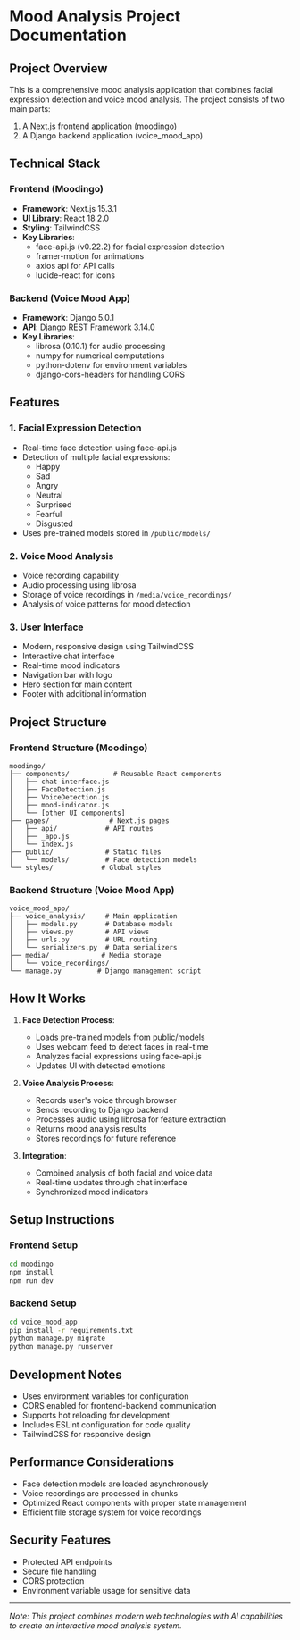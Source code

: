# Mood Analysis Project Documentation

## Project Overview
This is a comprehensive mood analysis application that combines facial expression detection and voice mood analysis. The project consists of two main parts:
1. A Next.js frontend application (moodingo)
2. A Django backend application (voice_mood_app)

## Technical Stack

### Frontend (Moodingo)
* **Framework**: Next.js 15.3.1
* **UI Library**: React 18.2.0
* **Styling**: TailwindCSS
* **Key Libraries**:
  - face-api.js (v0.22.2) for facial expression detection
  - framer-motion for animations
  - axios api for API calls
  - lucide-react for icons

### Backend (Voice Mood App)
* **Framework**: Django 5.0.1
* **API**: Django REST Framework 3.14.0
* **Key Libraries**:
  - librosa (0.10.1) for audio processing
  - numpy for numerical computations
  - python-dotenv for environment variables
  - django-cors-headers for handling CORS

## Features

### 1. Facial Expression Detection
- Real-time face detection using face-api.js
- Detection of multiple facial expressions:
  * Happy
  * Sad
  * Angry
  * Neutral
  * Surprised
  * Fearful
  * Disgusted
- Uses pre-trained models stored in `/public/models/`

### 2. Voice Mood Analysis
- Voice recording capability
- Audio processing using librosa
- Storage of voice recordings in `/media/voice_recordings/`
- Analysis of voice patterns for mood detection

### 3. User Interface
- Modern, responsive design using TailwindCSS
- Interactive chat interface
- Real-time mood indicators
- Navigation bar with logo
- Hero section for main content
- Footer with additional information

## Project Structure

### Frontend Structure (Moodingo)
```
moodingo/
├── components/           # Reusable React components
│   ├── chat-interface.js
│   ├── FaceDetection.js
│   ├── VoiceDetection.js
│   ├── mood-indicator.js
│   └── [other UI components]
├── pages/               # Next.js pages
│   ├── api/            # API routes
│   ├── _app.js
│   └── index.js
├── public/             # Static files
│   └── models/         # Face detection models
└── styles/            # Global styles
```

### Backend Structure (Voice Mood App)
```
voice_mood_app/
├── voice_analysis/     # Main application
│   ├── models.py       # Database models
│   ├── views.py        # API views
│   ├── urls.py         # URL routing
│   └── serializers.py  # Data serializers
├── media/             # Media storage
│   └── voice_recordings/
└── manage.py         # Django management script
```

## How It Works

1. **Face Detection Process**:
   - Loads pre-trained models from public/models
   - Uses webcam feed to detect faces in real-time
   - Analyzes facial expressions using face-api.js
   - Updates UI with detected emotions

2. **Voice Analysis Process**:
   - Records user's voice through browser
   - Sends recording to Django backend
   - Processes audio using librosa for feature extraction
   - Returns mood analysis results
   - Stores recordings for future reference

3. **Integration**:
   - Combined analysis of both facial and voice data
   - Real-time updates through chat interface
   - Synchronized mood indicators

## Setup Instructions

### Frontend Setup
```bash
cd moodingo
npm install
npm run dev
```

### Backend Setup
```bash
cd voice_mood_app
pip install -r requirements.txt
python manage.py migrate
python manage.py runserver
```

## Development Notes
- Uses environment variables for configuration
- CORS enabled for frontend-backend communication
- Supports hot reloading for development
- Includes ESLint configuration for code quality
- TailwindCSS for responsive design

## Performance Considerations
- Face detection models are loaded asynchronously
- Voice recordings are processed in chunks
- Optimized React components with proper state management
- Efficient file storage system for voice recordings

## Security Features
- Protected API endpoints
- Secure file handling
- CORS protection
- Environment variable usage for sensitive data

---

*Note: This project combines modern web technologies with AI capabilities to create an interactive mood analysis system.*

